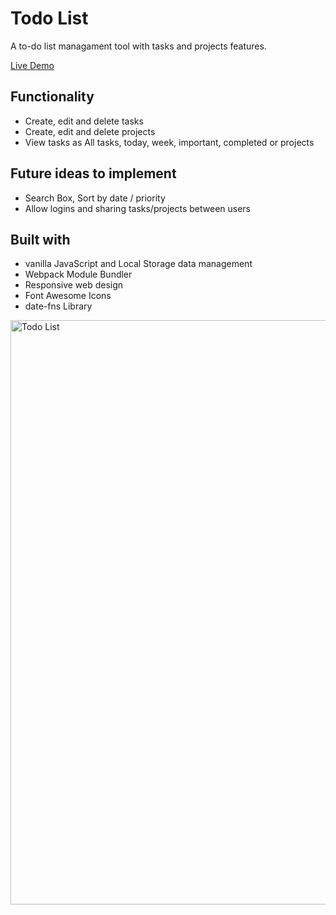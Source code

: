 # Todo List

A to-do list managament tool with tasks and projects features.

[Live Demo](https://jinhuiweng.github.io/todolist/)

## Functionality
- Create, edit and delete tasks
- Create, edit and delete projects
- View tasks as All tasks, today, week, important, completed or projects 

## Future ideas to implement
- Search Box, Sort by date / priority
- Allow logins and sharing tasks/projects between users

## Built with
- vanilla JavaScript and Local Storage data management
- Webpack Module Bundler
- Responsive web design
- Font Awesome Icons
- date-fns Library

<img width="935" alt="Todo List" src="https://user-images.githubusercontent.com/121464684/219956575-4b953288-c469-4d33-9c91-b92a0b4a709b.png">
